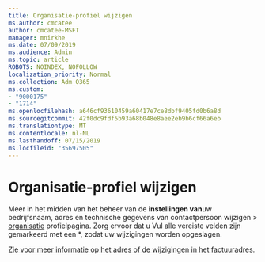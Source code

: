 ```yaml
---
title: Organisatie-profiel wijzigen
ms.author: cmcatee
author: cmcatee-MSFT
manager: mnirkhe
ms.date: 07/09/2019
ms.audience: Admin
ms.topic: article
ROBOTS: NOINDEX, NOFOLLOW
localization_priority: Normal
ms.collection: Adm_O365
ms.custom:
- "9000175"
- "1714"
ms.openlocfilehash: a646cf93610459a60417e7ce8dbf9405fd0b6a8d
ms.sourcegitcommit: 42f0dc9fdf5b93a68b048e8aee2eb9b6cf66a6eb
ms.translationtype: MT
ms.contentlocale: nl-NL
ms.lasthandoff: 07/15/2019
ms.locfileid: "35697505"
---
```

# <a name="change-organization-profile"></a>Organisatie-profiel wijzigen

Meer in het midden van het beheer van de **instellingen van**uw bedrijfsnaam, adres en technische gegevens van contactpersoon wijzigen > [organisatie](https://go.microsoft.com/fwlink/p/?linkid=2067339) profielpagina.
Zorg ervoor dat u Vul alle vereiste velden zijn gemarkeerd met een *, zodat uw wijzigingen worden opgeslagen.

[Zie voor meer informatie op het adres of de wijzigingen in het factuuradres](https://docs.microsoft.com/en-us/office365/admin/manage/change-address-contact-and-more).

